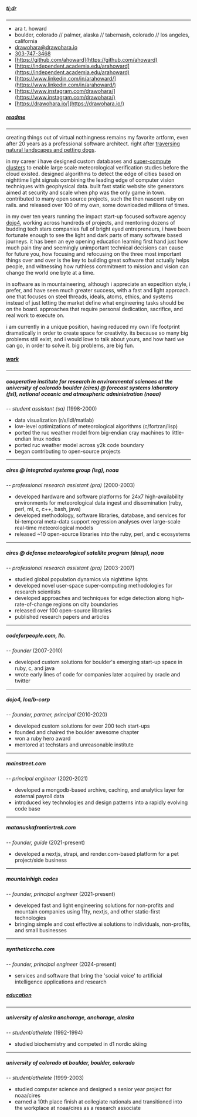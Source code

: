 ##### [tl;dr](#tl;dr)

---------------------
* ara t. howard
* boulder, colorado // palmer, alaska // tabernash, colorado // los angeles, california
* [drawohara@drawohara.io](mailto:drawohara@drawohara.io)
* [303-747-3468](tel:303-747-3468)
* [https://github.com/ahoward](https://github.com/ahoward)
* [https://independent.academia.edu/arahoward](https://independent.academia.edu/arahoward)
* [https://www.linkedin.com/in/arahoward/](https://www.linkedin.com/in/arahoward/)
* [https://www.instagram.com/drawohara/](https://www.instagram.com/drawohara/)
* [https://drawohara.io/](https://drawohara.io/)

##### [readme](#readme)

-----------------------
creating things out of virtual nothingness remains my favorite artform, even after 20 years as a professional software architect. right after [traversing natural landscapes and petting dogs](https://photos.app.goo.gl/FwwxEygH55JnQR8n8).

in my career i have designed custom databases and [super-compute clusters](https://www.linuxjournal.com/article/7922) to enable large scale meteorological verification studies before the cloud existed. designed algorithms to detect the edge of cities based on nighttime light signals combining the leading edge of computer vision techniques with geophysical data. built fast static website site generators aimed at security and scale when php was the only game in town. contributed to many open source projects, such the then nascent ruby on rails. and released over 100 of my own, some downloaded millions of times.

in my over ten years running the impact start-up focused software agency [dojo4](https://dojo4.com), working across hundreds of projects, and mentoring dozens of budding tech stars companies full of bright eyed entrepreneurs, i have been fortunate enough to see the light and dark parts of many software based journeys. it has been an eye opening education learning first hand just how much pain tiny and seemingly unimportant technical decisions can cause for future you, how focusing and refocusing on the three most important things over and over is the key to building great software that actually helps people, and witnessing how ruthless commitment to mission and vision can change the world one byte at a time.

in software as in mountaineering, although i appreciate an expedition style, i prefer, and have seen much greater success, with a fast and light approach. one that focuses on steel threads, ideals, atoms, ethics, and systems instead of just letting the market define what engineering tasks should be on the board. approaches that require personal dedication, sacrifice, and real work to execute on.

i am currently in a unique position, having reduced my own life footprint dramatically in order to create space for creativity. its because so many big problems still exist, and i would love to talk about yours, and how hard we can go, in order to solve it.  big problems, are big fun.

##### [work](#work)

-------------------
##### cooperative institute for research in environmental sciences at the university of colorado boulder (cires) @ forecast systems laboratory (fsl), national oceanic and atmospheric administration (noaa)
-- _student assistant (sa)_ (1998-2000)

* data visualization (r/s/idl/matlab)
* low-level optimizations of meteorological algorithms (c/fortran/lisp)
* ported the ruc weather model from big-endian cray machines to little-endian linux nodes
* ported ruc weather model across y2k code boundary
* began contributing to open-source projects


-------------------
##### cires @ integrated systems group (isg), noaa
-- _professional research assistant (pra)_ (2000-2003)

* developed hardware and software platforms for 24x7 high-availability environments for meteorological data ingest and dissemination (ruby, perl, ml, c, c++, bash, java)
* developed methodology, software libraries, database, and services for bi-temporal meta-data support regression analyses over large-scale real-time meteorological models
* released ~10 open-source libraries into the ruby, perl, and c ecosystems


-------------------
##### cires @ defense meteorological satellite program (dmsp), noaa
-- _professional research assistant (pra)_ (2003-2007)

* studied global population dynamics via nighttime lights
* developed novel user-space super-computing methodologies for research scientists
* developed approaches and techniques for edge detection along high-rate-of-change regions on city boundaries
* released over 100 open-source libraries
* published research papers and articles


-------------------
##### codeforpeople.com, llc.
-- _founder_ (2007-2010)

* developed custom solutions for boulder's emerging start-up space in ruby, c, and java
* wrote early lines of code for companies later acquired by oracle and twitter


-------------------
##### dojo4, lca/b-corp
-- _founder, partner, principal_ (2010-2020)

* developed custom solutions for over 200 tech start-ups
* founded and chaired the boulder awesome chapter
* won a ruby hero award
* mentored at techstars and unreasonable institute


-------------------
##### mainstreet.com
-- _principal engineer_ (2020-2021)

* developed a mongodb-based archive, caching, and analytics layer for external payroll data
* introduced key technologies and design patterns into a rapidly evolving code base


-------------------
##### matanuskafrontiertrek.com
-- _founder, guide_ (2021-present)

* developed a nextjs, strapi, and render.com-based platform for a pet project/side business


-------------------
##### mountainhigh.codes
-- _founder, principal engineer_ (2021-present)

* developed fast and light engineering solutions for non-profits and mountain companies using 11ty, nextjs, and other static-first technologies
* bringing simple and cost effective ai solutions to individuals, non-profits, and small businesses


-------------------
##### syntheticecho.com
-- _founder, principal engineer_ (2024-present)

* services and software that bring the 'social voice' to artificial intelligence applications and research


##### [education](#education)

-----------------------------
##### university of alaska anchorage, anchorage, alaska
-- _student/athelete_ (1992-1994)

* studied biochemistry and competed in d1 nordic skiing


-----------------------------
##### university of colorado at boulder, boulder, colorado
-- _student/athelete_ (1999-2003)

* studied computer science and designed a senior year project for noaa/cires
* earned a 10th place finish at collegiate nationals and transitioned into the workplace at noaa/cires as a research associate
